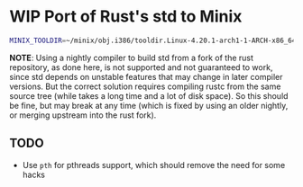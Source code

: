 WIP Port of Rust's std to Minix
===============================

```bash
MINIX_TOOLDIR=~/minix/obj.i386/tooldir.Linux-4.20.1-arch1-1-ARCH-x86_64 MINIX_ROOT=~/minix/obj.i386/destdir.i386 ./build.sh
```

**NOTE**: Using a nightly compiler to build std from a fork of the rust repository, as done here, is not supported and not guaranteed to work, since std depends on unstable features that may change in later compiler versions. But the correct solution requires compiling rustc from the same source tree (while takes a long time and a lot of disk space). So this should be fine, but may break at any time (which is fixed by using an older nightly, or merging upstream into the rust fork).

TODO
----
* Use `pth` for pthreads support, which should remove the need for some hacks
